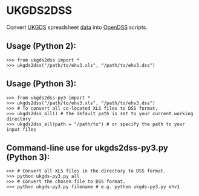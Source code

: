 # UKGDS2DSS

Convert [UKGDS][SEDG] spreadsheet [data][ukgds] into [OpenDSS][] scripts.

## Usage (Python 2):

    >>> from ukgds2dss import *
    >>> ukgds2dss("/path/to/ehv3.xls", "/path/to/ehv3.dss")

## Usage (Python 3):

    >>> from ukgds2dss-py3 import *
    >>> ukgds2dss("/path/to/ehv3.xls", "/path/to/ehv3.dss")
    >>> # To convert all co-located XLS files to DSS format.
    >>> ukgds2dss_all() # the default path is set to your current working directory
    >>> ukgds2dss_all(path = "/path/to") # or specify the path to your input files

## Command-line use for ukgds2dss-py3.py (Python 3):
    >>> # Convert all XLS files in the directory to DSS format.
    >>> python ukgds-py3.py all
    >>> # Convert the chosen file to DSS format.
    >>> python ukgds-py3.py filename # e.g. python ukgds-py3.py ehv1
    
[SEDG]: http://www.sedg.ac.uk/ukgds.htm
[ukgds]: https://github.com/sedg/ukgds
[OpenDSS]: http://smartgrid.epri.com/SimulationTool.aspx
